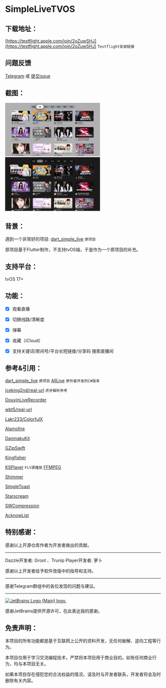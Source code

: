 # SimpleLiveTVOS

## 下载地址：

[https://testflight.apple.com/join/2oZuwSHJ](https://testflight.apple.com/join/2oZuwSHJ) `Testflight安装链接`

## 问题反馈

[Telegram](https://t.me/+N1BDeo05leU0OWVl) 或 [提交issue](https://github.com/pcccccc/SimpleLiveTVOS/issues/new/choose)

## 截图：

  <img src="./ScreenShot/normal.png" alt="浅色模式" style="zoom:30%;" />

  <img src="./ScreenShot/dark_mode.png" alt="深色模式" style="zoom:30%;" />

## 背景：

遇到一个非常好的项目:  [dart_simple_live](https://github.com/xiaoyaocz/dart_simple_live/) `原项目`

原项目基于Flutter制作，不支持tvOS端，于是作为一个原项目的补充。

## 支持平台：

tvOS 17+ 

## 功能：

* [x] 观看直播

* [x] 切换线路/清晰度

* [x] 弹幕

* [x] 收藏（iCloud）

* [x] 支持关键词/房间号/平台长短链接/分享码 搜索直播间

## 参考&引用：

[dart_simple_live](https://github.com/xiaoyaocz/dart_simple_live/) `原项目`  [AllLive](https://github.com/xiaoyaocz/AllLive) `原作者开发的C#版本`

[iceking2nd/real-url](https://github.com/iceking2nd/real-url) `虎牙解析参考`

[DouyinLiveRecorder](https://github.com/ihmily/DouyinLiveRecorder)

[wbt5/real-url](https://github.com/wbt5/real-url)

[Lakr233/ColorfulX](https://github.com/Lakr233/ColorfulX)

[Alamofire](https://github.com/Alamofire/Alamofire)

[DanmakuKit](https://github.com/qyz777/DanmakuKit)

[GZipSwift](https://github.com/1024jp/GzipSwift)

[Kingfisher](https://github.com/onevcat/Kingfisher)

[KSPlayer](https://github.com/kingslay/KSPlayer) `FLV源播放` [FFMPEG](https://github.com/FFmpeg/FFmpeg)

[Shimmer](https://github.com/markiv/SwiftUI-Shimmer)

[SimpleToast](https://github.com/sanzaru/SimpleToast)

[Starscream](https://github.com/daltoniam/Starscream)

[SWCompression](https://github.com/tsolomko/SWCompression)

[AcknowList](https://github.com/vtourraine/AcknowList)


## 特别感谢：

感谢以上开源仓库作者为开发者做出的贡献。

---

Dazzle开发者: Groot 、Trunip Player开发者: 萝卜 

感谢以上开发者给予软件改版中的指导和支持。

---

感谢Telegram群组中的各位发现的问题与建议。

---

<a href="https://jb.gg/OpenSourceSupport" target="_blank"><img src="https://resources.jetbrains.com/storage/products/company/brand/logos/jb_beam.png" alt="JetBrains Logo (Main) logo." width="150"></a>

感谢JetBrains提供开源许可，在此表达我的感谢。

## 免责声明：

本项目的所有功能都是基于互联网上公开的资料开发，无任何破解、逆向工程等行为。

本项目仅用于学习交流编程技术，严禁将本项目用于商业目的。如有任何商业行为，均与本项目无关。

如果本项目存在侵犯您的合法权益的情况，请及时与开发者联系，开发者将会及时删除有关内容。

